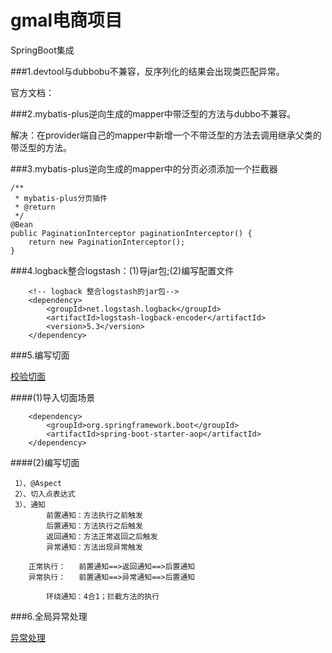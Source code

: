# gmal电商项目
SpringBoot集成

###1.devtool与dubbobu不兼容，反序列化的结果会出现类匹配异常。

官方文档：

###2.mybatis-plus逆向生成的mapper中带泛型的方法与dubbo不兼容。

解决：在provider端自己的mapper中新增一个不带泛型的方法去调用继承父类的带泛型的方法。

###3.mybatis-plus逆向生成的mapper中的分页必须添加一个拦截器

    /**
     * mybatis-plus分页插件
     * @return
     */
    @Bean
    public PaginationInterceptor paginationInterceptor() {
        return new PaginationInterceptor();
    }

###4.logback整合logstash：(1)导jar包;(2)编写配置文件

        <!-- logback 整合logstash的jar包-->
        <dependency>
            <groupId>net.logstash.logback</groupId>
            <artifactId>logstash-logback-encoder</artifactId>
            <version>5.3</version>
        </dependency>


###5.编写切面

[校验切面](gmall-admin-web/src/main/java/com/joe/gmall/admin/aop/DataValidAspect.java "校验切面") 

####(1)导入切面场景

		<dependency>
			<groupId>org.springframework.boot</groupId>
			<artifactId>spring-boot-starter-aop</artifactId>
		</dependency>

####(2)编写切面

	 1）、@Aspect
	 2）、切入点表达式
	 3）、通知
			前置通知：方法执行之前触发
			后置通知：方法执行之后触发
			返回通知：方法正常返回之后触发
			异常通知：方法出现异常触发

		正常执行：   前置通知==>返回通知==>后置通知
		异常执行：   前置通知==>异常通知==>后置通知

			环绕通知：4合1；拦截方法的执行

###6.全局异常处理

[异常处理](gmall-admin-web/src/main/java/com/joe/gmall/admin/aop/GlobalExceptionHandler.java "异常处理")

